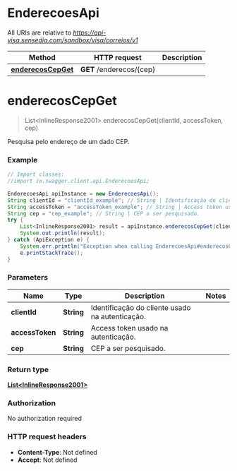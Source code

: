 # EnderecoesApi

All URIs are relative to *https://api-visa.sensedia.com/sandbox/visa/correios/v1*

Method | HTTP request | Description
------------- | ------------- | -------------
[**enderecosCepGet**](EnderecoesApi.md#enderecosCepGet) | **GET** /enderecos/{cep} | 


<a name="enderecosCepGet"></a>
# **enderecosCepGet**
> List&lt;InlineResponse2001&gt; enderecosCepGet(clientId, accessToken, cep)



Pesquisa pelo endereço de um dado CEP.

### Example
```java
// Import classes:
//import io.swagger.client.api.EnderecoesApi;

EnderecoesApi apiInstance = new EnderecoesApi();
String clientId = "clientId_example"; // String | Identificação do cliente usado na autenticação.
String accessToken = "accessToken_example"; // String | Access token usado na autenticação.
String cep = "cep_example"; // String | CEP a ser pesquisado.
try {
    List<InlineResponse2001> result = apiInstance.enderecosCepGet(clientId, accessToken, cep);
    System.out.println(result);
} catch (ApiException e) {
    System.err.println("Exception when calling EnderecoesApi#enderecosCepGet");
    e.printStackTrace();
}
```

### Parameters

Name | Type | Description  | Notes
------------- | ------------- | ------------- | -------------
 **clientId** | **String**| Identificação do cliente usado na autenticação. |
 **accessToken** | **String**| Access token usado na autenticação. |
 **cep** | **String**| CEP a ser pesquisado. |

### Return type

[**List&lt;InlineResponse2001&gt;**](InlineResponse2001.md)

### Authorization

No authorization required

### HTTP request headers

 - **Content-Type**: Not defined
 - **Accept**: Not defined


